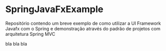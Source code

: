 # SpringJavaFxExample
Repositório contendo um breve exemplo de como utilizar a UI Framework Javafx com o Spring e demonstração através do padrão de projetos com arquitetura Spring MVC


bla bla bla
